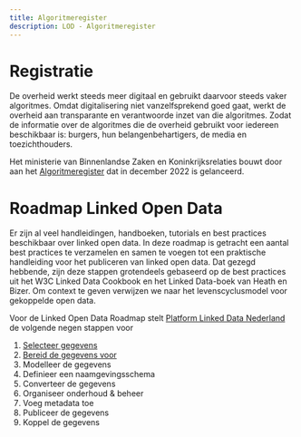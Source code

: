 ```yaml
---
title: Algoritmeregister
description: LOD - Algoritmeregister
---
```


# Registratie

De overheid werkt steeds meer digitaal en gebruikt daarvoor steeds vaker algoritmes. Omdat digitalisering niet vanzelfsprekend goed gaat, werkt de overheid aan transparante en verantwoorde inzet van die algoritmes. Zodat de informatie over de algoritmes die de overheid gebruikt voor iedereen beschikbaar is: burgers, hun belangenbehartigers, de media en toezichthouders.

Het ministerie van Binnenlandse Zaken en Koninkrijksrelaties bouwt door aan het [Algoritmeregister](https://algoritmes.overheid.nl/) dat in december 2022 is gelanceerd.

# Roadmap Linked Open Data

Er zijn al veel handleidingen, handboeken, tutorials en best practices beschikbaar over linked open data. In deze roadmap is getracht een aantal best practices te verzamelen en samen te voegen tot een praktische handleiding voor het publiceren van linked open data. Dat gezegd hebbende, zijn deze stappen grotendeels gebaseerd op de best practices uit het W3C Linked Data Cookbook en het Linked Data-boek van Heath en Bizer. Om context te geven verwijzen we naar het levenscyclusmodel voor gekoppelde open data.

Voor de Linked Open Data Roadmap stelt [Platform Linked Data Nederland](https://www.pldn.nl/wiki/BoekTNO/stappenplan) de volgende negen stappen voor

1. [Selecteer gegevens](./Roadmap/01-Select.md)
2. [Bereid de gegevens voor](./Roadmap/02-Prepare.md)
3. Modelleer de gegevens
4. Definieer een naamgevingsschema
5. Converteer de gegevens
6. Organiseer onderhoud & beheer
7. Voeg metadata toe
8. Publiceer de gegevens
9. Koppel de gegevens
